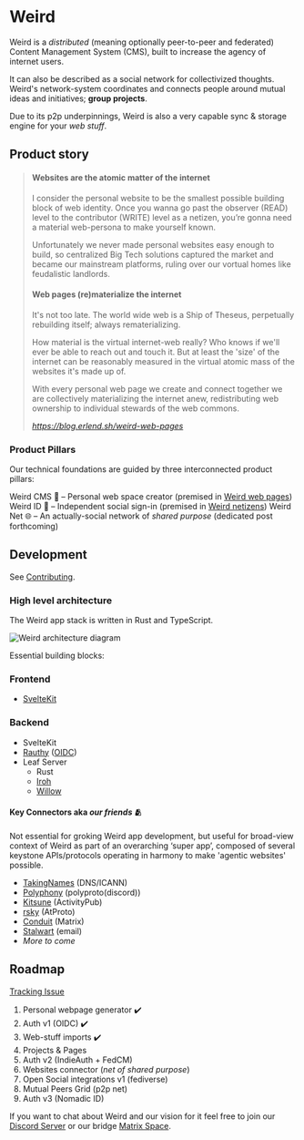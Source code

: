 # Weird

Weird is a _distributed_ (meaning optionally peer-to-peer and federated) Content Management System (CMS), built to increase the agency of internet users.

It can also be described as a social network for collectivized thoughts. Weird's network-system coordinates and connects people around mutual ideas and initiatives; **group projects**.

Due to its p2p underpinnings, Weird is also a very capable sync & storage engine for your _web stuff_.

## Product story

> #### Websites are the atomic matter of the internet
>
> I consider the personal website to be the smallest possible building block of web identity. Once you wanna go past the observer (READ) level to the contributor (WRITE) level as a netizen, you’re gonna need a material web-persona to make yourself known.
>
> Unfortunately we never made personal websites easy enough to build, so centralized Big Tech solutions captured the market and became our mainstream platforms, ruling over our vortual homes like feudalistic landlords.
>
> #### Web pages (re)materialize the internet
>
> It's not too late. The world wide web is a Ship of Theseus, perpetually rebuilding itself; always rematerializing.
>
> How material is the virtual internet-web really? Who knows if we'll ever be able to reach out and touch it. But at least the 'size' of the internet can be reasonably measured in the virtual atomic mass of the websites it's made up of.
>
> With every personal web page we create and connect together we are collectively materializing the internet anew, redistributing web ownership to individual stewards of the web commons.
>
> _https://blog.erlend.sh/weird-web-pages_

### Product Pillars

Our technical foundations are guided by three interconnected product pillars:

Weird CMS 🎨 – Personal web space creator (premised in [Weird web pages](https://blog.erlend.sh/weird-web-pages))
Weird ID 🪪 – Independent social sign-in (premised in [Weird netizens](https://blog.erlend.sh/weird-netizens))
Weird Net 🌐 – An actually-social network of _shared purpose_ (dedicated post forthcoming)

## Development

See [Contributing](./CONTRIBUTING.md#development-setup).

### High level architecture

The Weird app stack is written in Rust and TypeScript.

![Weird architecture diagram](https://raw.githubusercontent.com/muni-town/weird/main/docs/services.png)

Essential building blocks:

### Frontend

- [SvelteKit](https://kit.svelte.dev)

### Backend

- SvelteKit
- [Rauthy](https://github.com/sebadob/rauthy) ([OIDC](https://developer.okta.com/blog/2019/10/21/illustrated-guide-to-oauth-and-oidc))
- Leaf Server
  - Rust
  - [Iroh](https://n0.computer)
  - [Willow](https://n0.computer)

#### Key Connectors aka _our friends_ 🫂

Not essential for groking Weird app development, but useful for broad-view context of Weird as part of an overarching ‘super app’, composed of several keystone APIs/protocols operating in harmony to make 'agentic websites' possible.

- [TakingNames](https://takingnames.io) (DNS/ICANN)
- [Polyphony](https://github.com/polyphony-chat) (polyproto(discord))
- [Kitsune](https://github.com/kitsune-soc/kitsune) (ActivityPub)
- [rsky](https://github.com/blacksky-algorithms/rsky) (AtProto)
- [Conduit](https://conduit.rs) (Matrix)
- [Stalwart](https://stalw.art) (email)
- _More to come_

## Roadmap

[Tracking Issue](https://github.com/muni-town/weird/issues/1)

1. Personal webpage generator ✔️
2. Auth v1 (OIDC) ✔️
3. Web-stuff imports ✔️
4. Projects & Pages
5. Auth v2 (IndieAuth + FedCM)
6. Websites connector (_net of shared purpose_)
7. Open Social integrations v1 (fediverse)
8. Mutual Peers Grid (p2p net)
9. Auth v3 (Nomadic ID)

If you want to chat about Weird and our vision for it feel free to join our [Discord Server](https://discord.gg/mbQYgFVBQx) or our bridge [Matrix Space](https://matrix.to/#/#discord:commune.sh).
